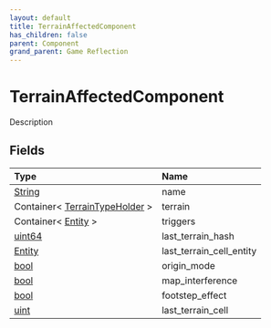 ```yaml
---
layout: default
title: TerrainAffectedComponent
has_children: false
parent: Component
grand_parent: Game Reflection
---
```

# TerrainAffectedComponent
Description 

## Fields

| Type | Name |
|:----------|:--------------|
| [String](/riftbreaker-wiki/docs/game-reflection/components/string/) | name |
| Container< [TerrainTypeHolder](/riftbreaker-wiki/docs/game-reflection/components/terrain_type_holder/) > | terrain |
| Container< [Entity](/riftbreaker-wiki/docs/game-reflection/classes/entity/) > | triggers |
| [uint64](/riftbreaker-wiki/docs/game-reflection/components/uint64/) | last_terrain_hash |
| [Entity](/riftbreaker-wiki/docs/game-reflection/classes/entity/) | last_terrain_cell_entity |
| [bool](/riftbreaker-wiki/docs/game-reflection/components/bool/) | origin_mode |
| [bool](/riftbreaker-wiki/docs/game-reflection/components/bool/) | map_interference |
| [bool](/riftbreaker-wiki/docs/game-reflection/components/bool/) | footstep_effect |
| [uint](/riftbreaker-wiki/docs/game-reflection/components/uint/) | last_terrain_cell |

